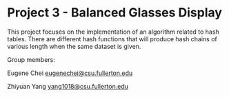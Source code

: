 # Project 3 - Balanced Glasses Display
This project focuses on the implementation of an algorithm related to hash tables. There are different hash functions that will produce hash chains of various length when the same dataset is given.

Group members:

Eugene Chei    eugenechei@csu.fullerton.edu

Zhiyuan Yang   yang1018@csu.fullerton.edu
